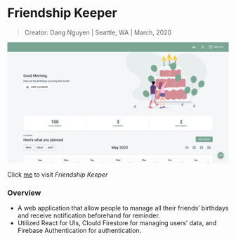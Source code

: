 # Friendship Keeper

> Creator: Dang Nguyen
> |  Seattle, WA
> |  March, 2020

![Home Page](./img/readme.png)

Click [me](https://nsdang.github.io/birthday-reminder/) to visit _Friendship Keeper_

### Overview
- A web application that allow people to manage all their friends’ birthdays and receive notification
beforehand for reminder.
- Utilized React for UIs, Clould Firestore for managing users’ data, and Firebase Authentication for
authentication.
